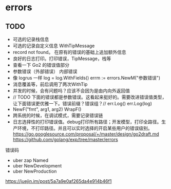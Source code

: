 # errors

## TODO

- 可选的记录栈信息
- 可选的记录自定义信息 WithTipMessage
- record not found。 在原有的错误的基础上追加额外信息
- 良好的日志打印。打印错误，TipMessage，栈等
- 查看一下 Go2 的错误值部分
- 参数错误（外部错误） 内部错误
- 像 logrus 一样 log = log.WithFields() errm := errors.NewM("参数错误")
- 消息覆盖等，前后调用了两次WithTip
- 并发的时候，会有问题吗？应该不会因为是由内向外返回值
- // TODO 下面的错误都是参数错误。这看起来挺好的。需要改进错误值类型，让下面错误更优雅一下。错误前缀？错误组？// err.Log() err.Log(log)
- NewF("fmt", arg1, arg2) WrapF()
- 跨系统的时候，在调试模式，需要记录错误链
- 日志选择性的打印错误值。debug打印所有路径；开发模型，打印全路径。生产环境，不打印路径。并且可以实时选择的开启某些用户的错误级别。
https://go.googlesource.com/proposal/+/master/design/go2draft.md
https://github.com/golang/exp/tree/master/errors

错误码

- uber zap Named
- uber NewDevelopment
- uber NewProduction

https://juejin.im/post/5a7a9e0af265da4e914b46f1
